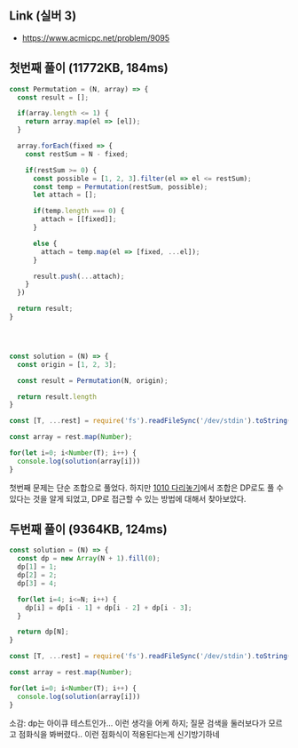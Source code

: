 ## Link (실버 3)      

- https://www.acmicpc.net/problem/9095  


## 첫번째 풀이 (11772KB, 184ms)

```javascript
const Permutation = (N, array) => {
  const result = [];

  if(array.length <= 1) {
    return array.map(el => [el]);
  }

  array.forEach(fixed => {
    const restSum = N - fixed;

    if(restSum >= 0) {
      const possible = [1, 2, 3].filter(el => el <= restSum);
      const temp = Permutation(restSum, possible);
      let attach = [];

      if(temp.length === 0) {
        attach = [[fixed]];
      }

      else {
        attach = temp.map(el => [fixed, ...el]);
      }

      result.push(...attach);
    }
  })

  return result;
}




const solution = (N) => {
  const origin = [1, 2, 3];

  const result = Permutation(N, origin);

  return result.length
}

const [T, ...rest] = require('fs').readFileSync('/dev/stdin').toString().trim().split('\n');

const array = rest.map(Number);

for(let i=0; i<Number(T); i++) {
  console.log(solution(array[i]))  
}
```

첫번째 문제는 단순 조합으로 풀었다. 하지만 [1010 다리놓기](https://github.com/sonicce99/TIL/blob/main/coding_test/BOJ/dynamic-programming/1010_%EB%8B%A4%EB%A6%AC-%EB%86%93%EA%B8%B0.md)에서 조합은 DP로도 풀 수 있다는 것을 알게 되었고, DP로 접근할 수 있는 방법에 대해서 찾아보았다.

## 두번째 풀이 (9364KB, 124ms)  

```javascript
const solution = (N) => {
  const dp = new Array(N + 1).fill(0);
  dp[1] = 1;
  dp[2] = 2;
  dp[3] = 4;

  for(let i=4; i<=N; i++) {
    dp[i] = dp[i - 1] + dp[i - 2] + dp[i - 3];
  }

  return dp[N];
}

const [T, ...rest] = require('fs').readFileSync('/dev/stdin').toString().trim().split('\n');

const array = rest.map(Number);

for(let i=0; i<Number(T); i++) {
  console.log(solution(array[i]))  
}
```

소감: dp는 아이큐 테스트인가... 이런 생각을 어케 하지; 질문 검색을 둘러보다가 모르고 점화식을 봐버렸다.. 이런 점화식이 적용된다는게 신기방기하네
